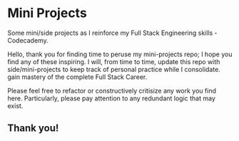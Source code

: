 # Mini Projects
Some mini/side projects as I reinforce my Full Stack Engineering skills - Codecademy.

Hello, thank you for finding time to peruse my mini-projects repo; I hope you find any of these inspiring. I will, from time to time, update this repo with side/mini-projects to keep track of personal practice while I consolidate. gain mastery of the complete Full Stack Career.

Please feel free to refactor or constructively critisize any work you find here. Particularly, please pay attention to any redundant logic that may exist.

## Thank you!
